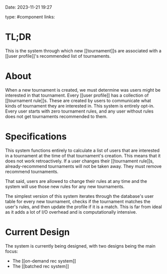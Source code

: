 Date: 2023-11-21 19:27

type: #component
links: 

# TL;DR
This is the system through which new [[tournament]]s are associated with a [[user profile]]'s recommended list of tournaments.

# About
When a new tournament is created, we must determine was users might be interested in that tournament. Every [[user profile]] has a collection of [[tournament rule]]s. These are created by users to communicate what kinds of tournament they are interested in. This system is entirely opt-in. Every user starts with zero tournament rules, and any user without rules does not get tournaments recommended to them.

# Specifications
This system functions entirely to calculate a list of users that are interested in a tournament at the time of that tournament's creation. This means that it does not work retroactively. If a user changes their [[tournament rule]]s, already-recommend tournaments will not be taken away. They must remove recommend tournaments. 

That said, users are allowed to change their rules at any time and the system will use those new rules for any new tournaments.

The simplest version of this system iterates through the database's user table for every new tournament, checks if the tournament matches the user's rules, and then update the profile if it is a match. This is far from ideal as it adds a lot of I/O overhead and is computationally intensive.
# Current Design
The system is currently being designed, with two designs being the main focus:
 - The [[on-demand rec system]]
 - The [[batched rec system]]
 
